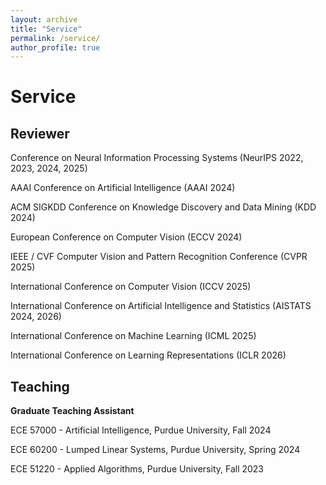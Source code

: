 ```yaml
---
layout: archive
title: "Service"
permalink: /service/
author_profile: true
---
```


Service
=====================

Reviewer
-----------------

Conference on Neural Information Processing Systems (NeurIPS 2022, 2023, 2024, 2025)

AAAI Conference on Artificial Intelligence (AAAI 2024)

ACM SIGKDD Conference on Knowledge Discovery and Data Mining (KDD 2024)

European Conference on Computer Vision (ECCV 2024)

IEEE / CVF Computer Vision and Pattern Recognition Conference (CVPR 2025)

International Conference on Computer Vision (ICCV 2025)

International Conference on Artificial Intelligence and Statistics (AISTATS 2024, 2026)

International Conference on Machine Learning (ICML 2025)

International Conference on Learning Representations (ICLR 2026)

Teaching
-----------------

**Graduate Teaching Assistant**

ECE 57000 - Artificial Intelligence, Purdue University, Fall 2024

ECE 60200 - Lumped Linear Systems, Purdue University, Spring 2024

ECE 51220 - Applied Algorithms, Purdue University, Fall 2023
